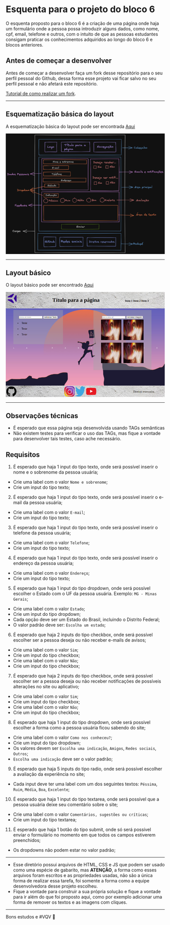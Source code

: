 # Esquenta para o projeto do bloco 6

O esquenta proposto para o bloco 6 é a criação de uma página onde haja um formulário onde a pessoa possa introduzir alguns dados, como nome, cpf, email, telefone e outros, com o intuito de que as pessoas estudantes consigam praticar os conhecimentos adquiridos ao longo do bloco 6 e blocos anteriores.

## Antes de começar a desenvolver

Antes de começar a desenvolver faça um fork desse repositório para o seu perfil pessoal do Github, dessa forma esse projeto vai ficar salvo no seu perfil pessoal e não afetará este repositório.

[Tutorial de como realizar um fork](https://guides.github.com/activities/forking/).

---

## Esquematização básica do layout

A esquematização básica do layout pode ser encontrada [Aqui](./imagens/layout-background-branco.png)

![Esquematização básica do layout esquenta bloco 3][esquematizacao]

[esquematizacao]: ./imagens/layout-background-preto.png

---

## Layout básico

O layout básico pode ser encontrado [Aqui](./imagens/layout-basico.png)

![Layout base esquenta bloco 3][layout]

[layout]: ./imagens/layout-basico.png

---

## Observações técnicas

- É esperado que essa página seja desenvolvida usando TAGs semânticas
- Não existem testes para verificar o uso das TAGs, mas fique a vontade para desenvolver tais testes, caso ache necessário.

## Requisitos

1. É esperado que haja 1 input do tipo texto, onde será possível inserir o nome e o sobrenome da pessoa usuária;

- Crie uma label com o valor `Nome e sobrenome`;
- Crie um input do tipo texto;

2. É esperado que haja 1 input do tipo texto, onde será possível inserir o e-mail da pessoa usuária;

- Crie uma label com o valor `E-mail`;
- Crie um input do tipo texto;

3. É esperado que haja 1 input do tipo texto, onde será possível inserir o telefone da pessoa usuária;

- Crie uma label com o valor `Telefone`;
- Crie um input do tipo texto;

4. É esperado que haja 1 input do tipo texto, onde será possível inserir o endereço da pessoa usuária;

- Crie uma label com o valor `Endereço`;
- Crie um input do tipo texto;

5. É esperado que haja 1 input do tipo dropdown, onde será possível escolher o Estado com o UF da pessoa usuária. Exemplo: `MG - Minas Gerais`;

- Crie uma label com o valor `Estado`;
- Crie um input do tipo dropdown;
- Cada opção deve ser um Estado do Brasil, incluindo o Distrito Federal;
- O valor padrão deve ser: `Escolha um estado`;

6. É esperado que haja 2 inputs do tipo checkbox, onde será possível escolher ser a pessoa deseja ou não receber e-mails de avisos;

- Crie uma label com o valor `Sim`;
- Crie um input do tipo checkbox;
- Crie uma label com o valor `Não`;
- Crie um input do tipo checkbox;

7. É esperado que haja 2 inputs do tipo checkbox, onde será possível escolher ser a pessoa deseja ou não receber notificações de possíveis alterações no site ou aplicativo;

- Crie uma label com o valor `Sim`;
- Crie um input do tipo checkbox;
- Crie uma label com o valor `Não`;
- Crie um input do tipo checkbox;

8. É esperado que haja 1 input do tipo dropdown, onde será possível escolher a forma como a pessoa usuária ficou sabendo do site;

- Crie uma label com o valor `Como nos conheceu?`;
- Crie um input do tipo dropdown;
- Os valores devem ser `Escolha uma indicação`, `Amigos`, `Redes sociais`, `Outros`;
- `Escolha uma indicação` deve ser o valor padrão;

9. É esperado que haja 5 inputs do tipo radio, onde será possível escolher a avaliação da experiência no site;

- Cada input deve ter uma label com um dos seguintes textos: `Péssima`, `Ruim`, `Média`, `Boa`, `Excelente`;

10. É esperado que haja 1 input do tipo textarea, onde será possível que a pessoa usuária deixe seu comentário sobre o site;

- Crie uma label com o valor `Comentários, sugestões ou críticas`;
- Crie um input do tipo textarea;

11. É esperado que haja 1 botão do tipo submit, onde só será possível enviar o formulário no momento em que todos os campos estiverem preenchidos;

- Os dropdowns não podem estar no valor padrão;

---

- Esse diretório possui arquivos de HTML, CSS e JS que podem ser usado como uma espécie de gabarito, mas **ATENÇÃO**, a forma como esses arquivos foram escritos e as propriedades usadas, não são a única forma de realizar essa tarefa, foi somente a forma como a equipe desenvolvedora desse projeto escolheu.
- Fique a vontade para construir a sua própria solução e fique a vontade para ir além do que foi proposto aqui, como por exemplo adicionar uma forma de remover os textos e as imagens com cliques.

---

Bons estudos e #VQV :rocket:
